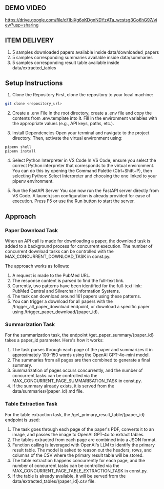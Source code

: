 ## DEMO VIDEO
https://drive.google.com/file/d/1biXg6oKDgnNDYzATa_wcstsg3Co6hG97/view?usp=sharing

## ITEM DELIVERY
1. 5 samples downloaded papers available inside data/downloaded_papers
1. 5 samples corresponding summaries available inside data/summaries
1. 5 samples corresponding result table available inside data/extracted_tables

## Setup Instructions

1. Clone the Repository First, clone the repository to your local machine:
```bash
git clone <repository_url>
```

2. Create a .env File In the root directory, create a .env file and copy the contents from .env.template into it. Fill in the environment variables with the appropriate values (e.g., API keys, paths, etc.).

3. Install Dependencies Open your terminal and navigate to the project directory. Then, activate the virtual environment using:
```
pipenv shell
pipenv install
```

4. Select Python Interpreter in VS Code In VS Code, ensure you select the correct Python interpreter that corresponds to the virtual environment. You can do this by opening the Command Palette (Ctrl+Shift+P), then selecting Python: Select Interpreter and choosing the one linked to your pipenv environment.

5. Run the FastAPI Server You can now run the FastAPI server directly from VS Code. A launch.json configuration is already provided for ease of execution. Press F5 or use the Run button to start the server.

## Approach

### Paper Download Task

When an API call is made for downloading a paper, the download task is added to a background process for concurrent execution. The number of concurrent download tasks can be controlled with the MAX_CONCURRENT_DOWNLOAD_TASK in const.py.

The approach works as follows:

1. A request is made to the PubMed URL.
2. The response content is parsed to find the full-text link.
3. Currently, two patterns have been identified for the full-text link: PubMed Central and Silverchair Information Systems.
4. The task can download around 161 papers using these patterns.
5. You can trigger a download for all papers with the /trigger_all_paper_download endpoint, or download a specific paper using /trigger_paper_download/{paper_id}.

### Summarization Task

For the summarization task, the endpoint /get_paper_summary/{paper_id} takes a paper_id parameter. Here's how it works:

1. The task parses through each page of the paper and summarizes it in approximately 100-150 words using the OpenAI GPT-4o-mini model.
2. The summaries from all pages are then combined to generate a final summary.
3. Summarization of pages occurs concurrently, and the number of concurrent tasks can be controlled via the MAX_CONCURRENT_PAGE_SUMMARISATION_TASK in const.py.
4. If the summary already exists, it is served from the data/summaries/{paper_id}.md file.

### Table Extraction Task

For the table extraction task, the /get_primary_result_table/{paper_id} endpoint is used:

1. The task goes through each page of the paper's PDF, converts it to an image, and passes the image to OpenAI GPT-4o to extract tables.
2. The tables extracted from each page are combined into a JSON format.
3. Function calling is leveraged with OpenAI's LLM to identify the primary result table. The model is asked to reason out the headers, rows, and columns of the CSV where the primary result table will be stored.
4. The table extraction happens concurrently for each page, and the number of concurrent tasks can be controlled via the MAX_CONCURRENT_PAGE_TABLE_EXTRACTION_TASK in const.py.
5. If the table is already available, it will be served from the data/extracted_tables/{paper_id}.csv file.